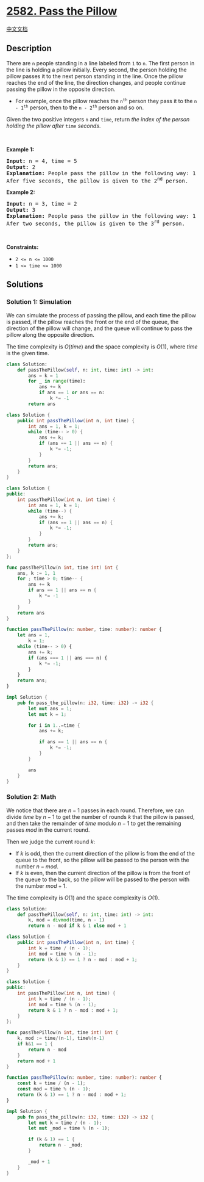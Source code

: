 # [2582. Pass the Pillow](https://leetcode.com/problems/pass-the-pillow)

[中文文档](./solution/2500-2599/2582.Pass%20the%20Pillow/README.md)

<!-- tags:Math,Simulation -->

## Description

<p>There are <code>n</code> people standing in a line labeled from <code>1</code> to <code>n</code>. The first person in the line is holding a pillow initially. Every second, the person holding the pillow passes it to the next person standing in the line. Once the pillow reaches the end of the line, the direction changes, and people continue passing the pillow in the opposite direction.</p>

<ul>
	<li>For example, once the pillow reaches the <code>n<sup>th</sup></code> person they pass it to the <code>n - 1<sup>th</sup></code> person, then to the <code>n - 2<sup>th</sup></code> person and so on.</li>
</ul>

<p>Given the two positive integers <code>n</code> and <code>time</code>, return <em>the index of the person holding the pillow after </em><code>time</code><em> seconds</em>.</p>
<p>&nbsp;</p>
<p><strong class="example">Example 1:</strong></p>

<pre>
<strong>Input:</strong> n = 4, time = 5
<strong>Output:</strong> 2
<strong>Explanation:</strong> People pass the pillow in the following way: 1 -&gt; 2 -&gt; 3 -&gt; 4 -&gt; 3 -&gt; 2.
Afer five seconds, the pillow is given to the 2<sup>nd</sup> person.
</pre>

<p><strong class="example">Example 2:</strong></p>

<pre>
<strong>Input:</strong> n = 3, time = 2
<strong>Output:</strong> 3
<strong>Explanation:</strong> People pass the pillow in the following way: 1 -&gt; 2 -&gt; 3.
Afer two seconds, the pillow is given to the 3<sup>r</sup><sup>d</sup> person.
</pre>

<p>&nbsp;</p>
<p><strong>Constraints:</strong></p>

<ul>
	<li><code>2 &lt;= n &lt;= 1000</code></li>
	<li><code>1 &lt;= time &lt;= 1000</code></li>
</ul>

## Solutions

### Solution 1: Simulation

We can simulate the process of passing the pillow, and each time the pillow is passed, if the pillow reaches the front or the end of the queue, the direction of the pillow will change, and the queue will continue to pass the pillow along the opposite direction.

The time complexity is $O(time)$ and the space complexity is $O(1)$, where $time$ is the given time.

<!-- tabs:start -->

```python
class Solution:
    def passThePillow(self, n: int, time: int) -> int:
        ans = k = 1
        for _ in range(time):
            ans += k
            if ans == 1 or ans == n:
                k *= -1
        return ans
```

```java
class Solution {
    public int passThePillow(int n, int time) {
        int ans = 1, k = 1;
        while (time-- > 0) {
            ans += k;
            if (ans == 1 || ans == n) {
                k *= -1;
            }
        }
        return ans;
    }
}
```

```cpp
class Solution {
public:
    int passThePillow(int n, int time) {
        int ans = 1, k = 1;
        while (time--) {
            ans += k;
            if (ans == 1 || ans == n) {
                k *= -1;
            }
        }
        return ans;
    }
};
```

```go
func passThePillow(n int, time int) int {
	ans, k := 1, 1
	for ; time > 0; time-- {
		ans += k
		if ans == 1 || ans == n {
			k *= -1
		}
	}
	return ans
}
```

```ts
function passThePillow(n: number, time: number): number {
    let ans = 1,
        k = 1;
    while (time-- > 0) {
        ans += k;
        if (ans === 1 || ans === n) {
            k *= -1;
        }
    }
    return ans;
}
```

```rust
impl Solution {
    pub fn pass_the_pillow(n: i32, time: i32) -> i32 {
        let mut ans = 1;
        let mut k = 1;

        for i in 1..=time {
            ans += k;

            if ans == 1 || ans == n {
                k *= -1;
            }
        }

        ans
    }
}
```

<!-- tabs:end -->

### Solution 2: Math

We notice that there are $n - 1$ passes in each round. Therefore, we can divide $time$ by $n - 1$ to get the number of rounds $k$ that the pillow is passed, and then take the remainder of $time$ modulo $n - 1$ to get the remaining passes $mod$ in the current round.

Then we judge the current round $k$:

-   If $k$ is odd, then the current direction of the pillow is from the end of the queue to the front, so the pillow will be passed to the person with the number $n - mod$.
-   If $k$ is even, then the current direction of the pillow is from the front of the queue to the back, so the pillow will be passed to the person with the number $mod + 1$.

The time complexity is $O(1)$ and the space complexity is $O(1)$.

<!-- tabs:start -->

```python
class Solution:
    def passThePillow(self, n: int, time: int) -> int:
        k, mod = divmod(time, n - 1)
        return n - mod if k & 1 else mod + 1
```

```java
class Solution {
    public int passThePillow(int n, int time) {
        int k = time / (n - 1);
        int mod = time % (n - 1);
        return (k & 1) == 1 ? n - mod : mod + 1;
    }
}
```

```cpp
class Solution {
public:
    int passThePillow(int n, int time) {
        int k = time / (n - 1);
        int mod = time % (n - 1);
        return k & 1 ? n - mod : mod + 1;
    }
};
```

```go
func passThePillow(n int, time int) int {
	k, mod := time/(n-1), time%(n-1)
	if k&1 == 1 {
		return n - mod
	}
	return mod + 1
}
```

```ts
function passThePillow(n: number, time: number): number {
    const k = time / (n - 1);
    const mod = time % (n - 1);
    return (k & 1) == 1 ? n - mod : mod + 1;
}
```

```rust
impl Solution {
    pub fn pass_the_pillow(n: i32, time: i32) -> i32 {
        let mut k = time / (n - 1);
        let mut _mod = time % (n - 1);

        if (k & 1) == 1 {
            return n - _mod;
        }

        _mod + 1
    }
}
```

<!-- tabs:end -->

<!-- end -->
